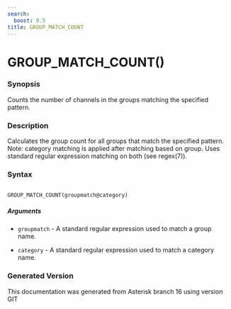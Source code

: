 ```yaml
---
search:
  boost: 0.5
title: GROUP_MATCH_COUNT
---
```


# GROUP_MATCH_COUNT()

### Synopsis

Counts the number of channels in the groups matching the specified pattern.

### Description

Calculates the group count for all groups that match the specified pattern. Note: category matching is applied after matching based on group. Uses standard regular expression matching on both (see regex(7)).<br>


### Syntax


```

GROUP_MATCH_COUNT(groupmatch@category)
```
##### Arguments


* `groupmatch` - A standard regular expression used to match a group name.<br>

* `category` - A standard regular expression used to match a category name.<br>


### Generated Version

This documentation was generated from Asterisk branch 16 using version GIT 